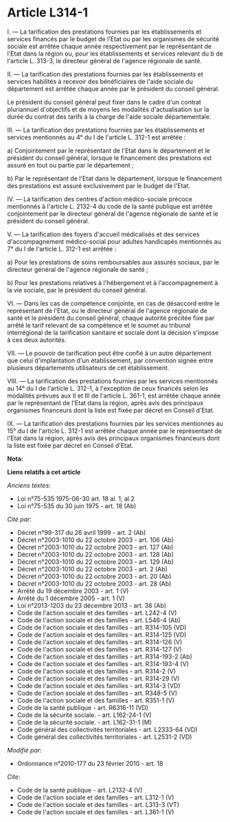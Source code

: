 # Article L314-1

I. ― La tarification des prestations fournies par les établissements et services financés par le budget de l'Etat ou par les
organismes de sécurité sociale est arrêtée chaque année respectivement par le représentant de l'Etat dans la région ou, pour
les établissements et services relevant du b de l'article L. 313-3, le directeur général de l'agence régionale de santé. 

II. ― La tarification des prestations fournies par les établissements et services habilités à recevoir des bénéficiaires de
l'aide sociale du département est arrêtée chaque année par le président du conseil général. 

Le président du conseil général peut fixer dans le cadre d'un contrat pluriannuel d'objectifs et de moyens les modalités
d'actualisation sur la durée du contrat des tarifs à la charge de l'aide sociale départementale. 

III. ― La tarification des prestations fournies par les établissements et services mentionnés au 4° du I de l'article L.
312-1 est arrêtée : 

a) Conjointement par le représentant de l'Etat dans le département et le président du conseil général, lorsque le financement
des prestations est assuré en tout ou partie par le département ; 

b) Par le représentant de l'Etat dans le département, lorsque le financement des prestations est assuré exclusivement par le
budget de l'Etat. 

IV. ― La tarification des centres d'action médico-sociale précoce mentionnés à l'article L. 2132-4 du code de la santé
publique est arrêtée conjointement par le directeur général de l'agence régionale de santé et le président du conseil
général. 

V. ― La tarification des foyers d'accueil médicalisés et des services d'accompagnement médico-social pour adultes handicapés
mentionnés au 7° du I de l'article L. 312-1 est arrêtée : 

a) Pour les prestations de soins remboursables aux assurés sociaux, par le directeur général de l'agence régionale de
santé ; 

b) Pour les prestations relatives à l'hébergement et à l'accompagnement à la vie sociale, par le président du conseil
général. 

VI. ― Dans les cas de compétence conjointe, en cas de désaccord entre le représentant de l'Etat, ou le directeur général de
l'agence régionale de santé et le président du conseil général, chaque autorité précitée fixe par arrêté le tarif relevant de
sa compétence et le soumet au tribunal interrégional de la tarification sanitaire et sociale dont la décision s'impose à ces
deux autorités. 

VII. ― Le pouvoir de tarification peut être confié à un autre département que celui d'implantation d'un établissement, par
convention signée entre plusieurs départements utilisateurs de cet établissement. 

VIII. ― La tarification des prestations fournies par les services mentionnés au 14° du I de l'article L. 312-1, à l'exception
de ceux financés selon les modalités prévues aux II et III de l'article L. 361-1, est arrêtée chaque année par le
représentant de l'Etat dans la région, après avis des principaux organismes financeurs dont la liste est fixée par décret en
Conseil d'Etat. 

IX. ― La tarification des prestations fournies par les services mentionnés au 15° du I de l'article L. 312-1 est arrêtée
chaque année par le représentant de l'Etat dans la région, après avis des principaux organismes financeurs dont la liste est
fixée par décret en Conseil d'Etat.

**Nota:**



**Liens relatifs à cet article**

_Anciens textes_:

  - Loi n°75-535 1975-06-30 art. 18 al. 1, al.2
  - Loi n°75-535 du 30 juin 1975 - art. 18 (Ab)

_Cité par_:

  - Décret n°99-317 du 26 avril 1999 - art. 2 (Ab)
  - Décret n°2003-1010 du 22 octobre 2003 - art. 106 (Ab)
  - Décret n°2003-1010 du 22 octobre 2003 - art. 127 (Ab)
  - Décret n°2003-1010 du 22 octobre 2003 - art. 128 (Ab)
  - Décret n°2003-1010 du 22 octobre 2003 - art. 129 (Ab)
  - Décret n°2003-1010 du 22 octobre 2003 - art. 2 (Ab)
  - Décret n°2003-1010 du 22 octobre 2003 - art. 20 (Ab)
  - Décret n°2003-1010 du 22 octobre 2003 - art. 28 (Ab)
  - Arrêté du 19 décembre 2003 - art. 1 (V)
  - Arrêté du 1 décembre 2005 - art. 1 (V)
  - Loi n°2013-1203 du 23 décembre 2013 - art. 36 (Ab)
  - Code de l'action sociale et des familles - art. L242-4 (V)
  - Code de l'action sociale et des familles - art. L546-4 (Ab)
  - Code de l'action sociale et des familles - art. R314-105 (VD)
  - Code de l'action sociale et des familles - art. R314-125 (VD)
  - Code de l'action sociale et des familles - art. R314-126 (V)
  - Code de l'action sociale et des familles - art. R314-127 (V)
  - Code de l'action sociale et des familles - art. R314-193-2 (Ab)
  - Code de l'action sociale et des familles - art. R314-193-4 (V)
  - Code de l'action sociale et des familles - art. R314-2 (V)
  - Code de l'action sociale et des familles - art. R314-29 (V)
  - Code de l'action sociale et des familles - art. R314-3 (VD)
  - Code de l'action sociale et des familles - art. R348-5 (V)
  - Code de l'action sociale et des familles - art. R351-1 (V)
  - Code de la santé publique - art. R6316-11 (VD)
  - Code de la sécurité sociale. - art. L162-24-1 (V)
  - Code de la sécurité sociale. - art. L162-31-1 (M)
  - Code général des collectivités territoriales - art. L2333-64 (VD)
  - Code général des collectivités territoriales - art. L2531-2 (VD)

_Modifié par_:

  - Ordonnance n°2010-177 du 23 février 2010 - art. 18

_Cite_:

  - Code de la santé publique - art. L2132-4 (V)
  - Code de l'action sociale et des familles - art. L312-1 (V)
  - Code de l'action sociale et des familles - art. L313-3 (VT)
  - Code de l'action sociale et des familles - art. L361-1 (V)
